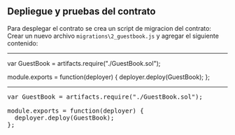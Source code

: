 ## Depliegue y pruebas del contrato

Para desplegar el contrato se crea un script de migracion del contrato:
Crear un nuevo archivo `migrations\2_guestbook.js` y agregar el siguiente
contenido:

---

  var GuestBook = artifacts.require("./GuestBook.sol");

  module.exports = function(deployer) {
    deployer.deploy(GuestBook);
  };

---
<pre class="file" data-filename="app.js"
data-target="replace">var GuestBook = artifacts.require("./GuestBook.sol");

module.exports = function(deployer) {
  deployer.deploy(GuestBook);
};
</pre>
